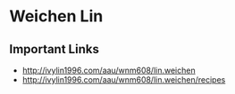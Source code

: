 # Weichen Lin

## Important Links

- http://ivylin1996.com/aau/wnm608/lin.weichen
- http://ivylin1996.com/aau/wnm608/lin.weichen/recipes
